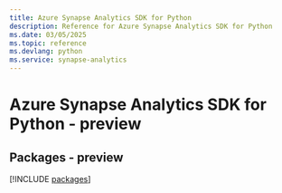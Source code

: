 ```yaml
---
title: Azure Synapse Analytics SDK for Python
description: Reference for Azure Synapse Analytics SDK for Python
ms.date: 03/05/2025
ms.topic: reference
ms.devlang: python
ms.service: synapse-analytics
---
```

# Azure Synapse Analytics SDK for Python - preview
## Packages - preview
[!INCLUDE [packages](synapse-analytics-index.md)]